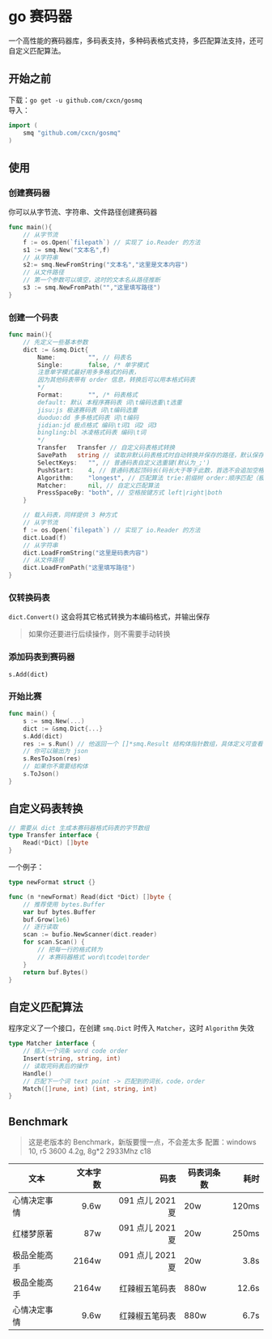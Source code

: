 # go 赛码器

一个高性能的赛码器库，多码表支持，多种码表格式支持，多匹配算法支持，还可自定义匹配算法。

## 开始之前

下载：`go get -u github.com/cxcn/gosmq`  
导入：

```go
import (
    smq "github.com/cxcn/gosmq"
)
```

## 使用

### 创建赛码器

你可以从字节流、字符串、文件路径创建赛码器

```go
func main(){
    // 从字节流
    f := os.Open(`filepath`) // 实现了 io.Reader 的方法
    s1 := smq.New("文本名",f)
    // 从字符串
    s2:= smq.NewFromString("文本名","这里是文本内容")
    // 从文件路径
    // 第一个参数可以填空，这时的文本名从路径推断
    s3 := smq.NewFromPath("","这里填写路径")
}
```

### 创建一个码表

```go
func main(){
    // 先定义一些基本参数
    dict := &smq.Dict{
		Name:         "", // 码表名
		Single:       false, /* 单字模式
		注意单字模式最好用多多格式的码表，
		因为其他码表带有 order 信息，转换后可以用本格式码表
		*/
		Format:       "", /* 码表格式
		default: 默认 本程序赛码表 词\t编码选重\t选重
		jisu:js 极速赛码表 词\t编码选重
		duoduo:dd 多多格式码表 词\t编码
		jidian:jd 极点格式 编码\t词1 词2 词3
		bingling:bl 冰凌格式码表 编码\t词
		*/
		Transfer   Transfer // 自定义码表格式转换
		SavePath   string // 读取非默认码表格式时自动转换并保存的路径，默认保存在 dict 目录下
		SelectKeys:   "", // 普通码表自定义选重键(默认为_;')
		PushStart:    4, // 普通码表起顶码长(码长大于等于此数，首选不会追加空格)
		Algorithm:    "longest", // 匹配算法 trie:前缀树 order:顺序匹配（极速跟打器） longest:最长匹配
		Matcher:      nil, // 自定义匹配算法
		PressSpaceBy: "both", // 空格按键方式 left|right|both
	}

    // 载入码表，同样提供 3 种方式
    // 从字节流
    f := os.Open(`filepath`) // 实现了 io.Reader 的方法
    dict.Load(f)
    // 从字符串
    dict.LoadFromString("这里是码表内容")
    // 从文件路径
    dict.LoadFromPath("这里填写路径")
}
```
### 仅转换码表

`dict.Convert()` 这会将其它格式转换为本编码格式，并输出保存
> 如果你还要进行后续操作，则不需要手动转换

### 添加码表到赛码器

`s.Add(dict)`

### 开始比赛

```go
func main() {
    s := smq.New(...)
    dict := &smq.Dict{...}
    s.Add(dict)
    res := s.Run() // 他返回一个 []*smq.Result 结构体指针数组，具体定义可查看 struct.go 文件
    // 你可以输出为 json 
    s.ResToJson(res)
    // 如果你不需要结构体
    s.ToJson()
}

```
## 自定义码表转换

```go
// 需要从 dict 生成本赛码器格式码表的字节数组
type Transfer interface {
	Read(*Dict) []byte
}
```

一个例子：
```go
type newFormat struct {}

func (n *newFormat) Read(dict *Dict) []byte {
    // 推荐使用 bytes.Buffer
	var buf bytes.Buffer
	buf.Grow(1e6)
    // 逐行读取
    scan := bufio.NewScanner(dict.reader)
    for scan.Scan() {
        // 把每一行的格式转为
        // 本赛码器格式 word\tcode\torder
    }
    return buf.Bytes()
}
```

## 自定义匹配算法

程序定义了一个接口，在创建 `smq.Dict` 时传入 `Matcher`，这时 `Algorithm` 失效
```go
type Matcher interface {
	// 插入一个词条 word code order
	Insert(string, string, int)
	// 读取完码表后的操作
	Handle()
	// 匹配下一个词 text point -> 匹配到的词长，code，order
	Match([]rune, int) (int, string, int)
}
```

## Benchmark

> 这是老版本的 Benchmark，新版要慢一点，不会差太多
> 配置：windows 10, r5 3600 4.2g, 8g\*2 2933Mhz c18

| 文本         | 文本字数 |             码表 | 码表词条数 |  耗时 |
| ------------ | -------: | ---------------: | ---------- | ----: |
| 心情决定事情 |     9.6w | 091 点儿 2021 夏 | 20w        | 120ms |
| 红楼梦原著   |      87w | 091 点儿 2021 夏 | 20w        | 250ms |
| 极品全能高手 |    2164w | 091 点儿 2021 夏 | 20w        |  3.8s |
| 极品全能高手 |    2164w |   红辣椒五笔码表 | 880w       | 12.6s |
| 心情决定事情 |     9.6w |   红辣椒五笔码表 | 880w       |  6.7s |
